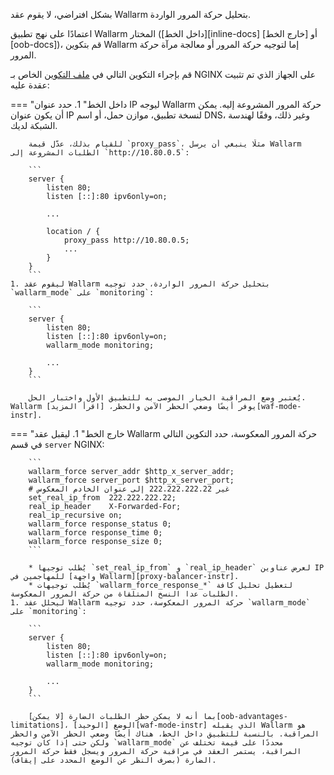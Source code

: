 بشكل افتراضي، لا يقوم عقد Wallarm بتحليل حركة المرور الواردة.

اعتمادًا على نهج تطبيق Wallarm المختار ([داخل الخط][inline-docs] أو [خارج الخط][oob-docs])، قم بتكوين Wallarm إما لتوجيه حركة المرور أو معالجة مرآة حركة المرور.

قم بإجراء التكوين التالي في [ملف التكوين](https://docs.nginx.com/nginx/admin-guide/basic-functionality/managing-configuration-files/) الخاص بـ NGINX على الجهاز الذي تم تثبيت عقدة عليه:

=== "داخل الخط"
    1. حدد عنوان IP ليوجه Wallarm حركة المرور المشروعة إليه. يمكن أن يكون عنوان IP لنسخة تطبيق، موازن حمل، أو اسم DNS، وغير ذلك، وفقًا لهندسة الشبكة لديك.

        للقيام بذلك، عدّل قيمة `proxy_pass`، مثلًا ينبغي أن يرسل Wallarm الطلبات المشروعة إلى `http://10.80.0.5`:

        ```
        server {
            listen 80;
            listen [::]:80 ipv6only=on;

            ...

            location / {
                proxy_pass http://10.80.0.5; 
                ...
            }
        }
        ```
    1. ليقوم عقد Wallarm بتحليل حركة المرور الواردة، حدد توجيه `wallarm_mode` على `monitoring`:

        ```
        server {
            listen 80;
            listen [::]:80 ipv6only=on;
            wallarm_mode monitoring;

            ...
        }
        ```
    
        يُعتبر وضع المراقبة الخيار الموصى به للتطبيق الأول واختبار الحل. Wallarm يوفر أيضًا وضعي الحظر الآمن والحظر، [اقرأ المزيد][waf-mode-instr].
=== "خارج الخط"
    1. ليقبل عقد Wallarm حركة المرور المعكوسة، حدد التكوين التالي في قسم `server` NGINX:

        ```
        wallarm_force server_addr $http_x_server_addr;
        wallarm_force server_port $http_x_server_port;
        # غير 222.222.222.22 إلى عنوان الخادم المعكوس
        set_real_ip_from  222.222.222.22;
        real_ip_header    X-Forwarded-For;
        real_ip_recursive on;
        wallarm_force response_status 0;
        wallarm_force response_time 0;
        wallarm_force response_size 0;
        ```

        * يُطلب توجيها `set_real_ip_from` و `real_ip_header` لعرض عناوين IP للمهاجمين في [واجهة Wallarm][proxy-balancer-instr].
        * يُطلب توجيهات `wallarm_force_response_*` لتعطيل تحليل كافة الطلبات عدا النسخ المتلقاة من حركة المرور المعكوسة.
    1. ليحلل عقد Wallarm حركة المرور المعكوسة، حدد توجيه `wallarm_mode` على `monitoring`:

        ```
        server {
            listen 80;
            listen [::]:80 ipv6only=on;
            wallarm_mode monitoring;

            ...
        }
        ```

        بما أنه لا يمكن حظر الطلبات الضارة [لا يمكن][oob-advantages-limitations]، الوضع [الوحيد][waf-mode-instr] الذي يقبله Wallarm هو المراقبة. بالنسبة للتطبيق داخل الخط، هناك أيضًا وضعي الحظر الآمن والحظر ولكن حتى إذا كان توجيه `wallarm_mode` محددًا على قيمة تختلف عن المراقبة، يستمر العقد في مراقبة حركة المرور ويسجل فقط حركة المرور الضارة (بصرف النظر عن الوضع المحدد على إيقاف).